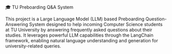 🎓 TU Preboarding Q&A System

This project is a Large Language Model (LLM) based Preboarding Question-Answering System designed to help incoming Computer Science students at TU University by answering frequently asked questions about their studies. It leverages powerful LLM capabilities through the LangChain framework, enabling natural language understanding and generation for university-related queries.

